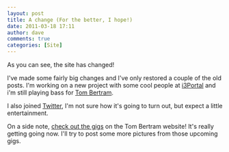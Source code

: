 ```yaml
---
layout: post
title: A change (For the better, I hope!)
date: 2011-03-18 17:11
author: dave
comments: true
categories: [Site]
---
```

As you can see, the site has changed!

I've made some fairly big changes and I've only restored a couple of the old posts. I'm working on a new project with some cool people at <a href="http://www.i3portal.co.uk/">i3Portal</a> and i'm still playing bass for <a href="http://www.tombertram.co.uk/">Tom Bertram</a>.

I also joined <a href="http://twitter.com/#!/neongreenie">Twitter</a>, I'm not sure how it's going to turn out, but expect a little entertainment.

On a side note, <a href="http://www.tombertram.co.uk/shows/">check out the gigs</a> on the Tom Bertram website! It's really getting going now. I'll try to post some more pictures from those upcoming gigs.

